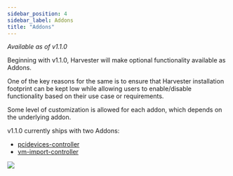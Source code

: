 ```yaml
---
sidebar_position: 4
sidebar_label: Addons
title: "Addons"
---
```


_Available as of v1.1.0_

Beginning with v1.1.0, Harvester will make optional functionality available as Addons.

One of the key reasons for the same is to ensure that Harvester installation footprint can be kept low while allowing users to enable/disable functionality based on their use case or requirements.

Some level of customization is allowed for each addon, which depends on the underlying addon.

v1.1.0 currently ships with two Addons:
* [pcidevices-controller](./pcidevices.md)
* [vm-import-controller](./vmimport.md)

![](/img/v1.1/addons/DefaultAddons.png)